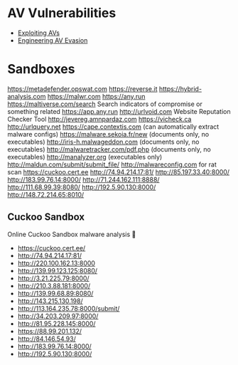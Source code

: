# AV Vulnerabilities

- [Exploiting AVs](https://www.rack911labs.com/research/exploiting-almost-every-antivirus-software/)
- [Engineering AV Evasion](https://blog.scrt.ch/2020/06/19/engineering-antivirus-evasion/)


# Sandboxes

https://metadefender.opswat.com
https://reverse.it
https://hybrid-analysis.com
https://malwr.com
https://any.run
https://maltiverse.com/search Search indicators of compromise or something related
https://app.any.run 
http://urlvoid.com Website Reputation Checker Tool
http://jevereg.amnpardaz.com 
https://vicheck.ca
http://urlquery.net
https://cape.contextis.com (can automatically extract malware configs)
https://malware.sekoia.fr/new  (documents only, no executables)
http://iris-h.malwageddon.com   (documents only, no executables) 
http://malwaretracker.com/pdf.php (documents only, no executables)
http://manalyzer.org  (executables only)
http://maldun.com/submit/submit_file/
http://malwareconfig.com for rat scan
https://cuckoo.cert.ee
http://74.94.214.17:81/
http://85.197.33.40:8000/
http://183.99.76.14:8000/
http://71.244.162.111:8888/
http://111.68.99.39:8080/
http://192.5.90.130:8000/
http://148.72.214.65:8010/


## Cuckoo Sandbox

Online Cuckoo Sandbox malware analysis 🔰


- https://cuckoo.cert.ee/
- http://74.94.214.17:81/
- http://220.100.162.13:8000
- http://139.99.123.125:8080/
- http://3.21.225.79:8000/
- http://210.3.88.181:8000/
- http://139.99.68.89:8080/
- http://143.215.130.198/
- http://113.164.235.78:8000/submit/
- http://34.203.209.97:8000/
- http://81.95.228.145:8000/
- https://88.99.201.132/
- http://84.146.54.93/
- http://183.99.76.14:8000/
- http://192.5.90.130:8000/

